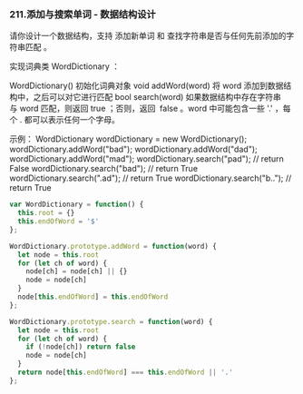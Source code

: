 ### 211.添加与搜索单词 - 数据结构设计
请你设计一个数据结构，支持 添加新单词 和 查找字符串是否与任何先前添加的字符串匹配 。

实现词典类 WordDictionary ：

WordDictionary() 初始化词典对象
void addWord(word) 将 word 添加到数据结构中，之后可以对它进行匹配
bool search(word) 如果数据结构中存在字符串与 word 匹配，则返回 true ；否则，返回  false 。word 中可能包含一些 '.' ，每个 . 都可以表示任何一个字母。

示例：
WordDictionary wordDictionary = new WordDictionary();
wordDictionary.addWord("bad");
wordDictionary.addWord("dad");
wordDictionary.addWord("mad");
wordDictionary.search("pad"); // return False
wordDictionary.search("bad"); // return True
wordDictionary.search(".ad"); // return True
wordDictionary.search("b.."); // return True

```js
var WordDictionary = function() {
  this.root = {}
  this.endOfWord = '$'
};

WordDictionary.prototype.addWord = function(word) {
  let node = this.root
  for (let ch of word) {
    node[ch] = node[ch] || {}
    node = node[ch]
  }
  node[this.endOfWord] = this.endOfWord
};

WordDictionary.prototype.search = function(word) {
  let node = this.root
  for (let ch of word) {
    if (!node[ch]) return false
    node = node[ch]
  }
  return node[this.endOfWord] === this.endOfWord || '.'
};

```